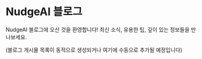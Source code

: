 # NudgeAI 블로그

NudgeAI 블로그에 오신 것을 환영합니다! 최신 소식, 유용한 팁, 깊이 있는 정보들을 만나보세요.

(블로그 게시물 목록이 동적으로 생성되거나 여기에 수동으로 추가될 예정입니다) 